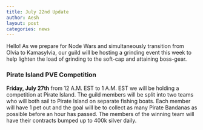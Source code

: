 ```yaml
---
title: July 22nd Update
author: Aesh
layout: post
categories: news
---
```


Hello! As we prepare for Node Wars and simultaneously transition from Olvia to Kamasylvia, our guild will be hosting a grinding event this week to help lighten the
load of grinding to the soft-cap and attaining boss-gear.

### Pirate Island PVE Competition

**Friday, July 27th** from 12 A.M. EST to 1 A.M. EST we will be holding a competition at Pirate Island. The guild members will be split into two teams who will both
sail to Pirate Island on separate fishing boats. Each member will have 1 pet out and the goal will be to collect as many Pirate Bandanas as possible before an hour
has passed. The members of the winning team will have their contracts bumped up to 400k silver daily.